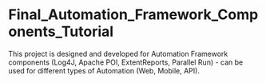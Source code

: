 # Final_Automation_Framework_Components_Tutorial
This project is designed and developed for Automation Framework components (Log4J, Apache POI, ExtentReports, Parallel Run) - can be used for different types of Automation (Web, Mobile, API).
